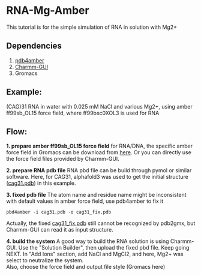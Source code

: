 # RNA-Mg-Amber
This tutorial is for the simple simulation of RNA in solution with Mg2+   

## Dependencies
1. [pdb4amber](https://ambermd.org/tutorials/basic/tutorial9/index.php)   
2. [Charmm-GUI](https://www.charmm-gui.org/)
3. Gromacs   

## Example:
(CAG)31 RNA in water with 0.025 mM NaCl and various Mg2+, using amber ff99sb_OL15 force field, where ff99bsc0XOL3 is used for RNA    

## Flow:   
**1. prepare amber ff99sb_OL15 force field**
for RNA/DNA, the specific amber force field in Gromacs can be download from [here](https://fch.upol.cz/ff_ol/gmxOL15.php). Or you can directly use the force field files provided by Charmm-GUI.    

**2. prepare RNA pdb file**
RNA pbd file can be build through pymol or similar software. Here, for CAG31, alphafold3 was used to get the initial structure ([cag31.pdb](./examples/cag31.pdb)) in this example.   

**3. fixed pdb file**
The atom name and residue name might be inconsistent with default values in amber force field, use pdb4amber to fix it   
```
pbd4amber -i cag31.pdb -o cag31_fix.pdb
```
Actually, the fixed [cag31_fix.pdb](./examples/cag31_fix.pdb) still cannot be recognized by pdb2gmx, but Charmm-GUI can read it as input structure.   

**4. build the system**
A good way to build the RNA solution is using Charmm-GUI. Use the "Solution Builder", then upload the fixed pbd file. Keep going NEXT. In "Add Ions" section, add NaCl and MgCl2, and here, Mg2+ was select to neutralize the system.   
Also, choose the force field and output file style (Gromacs here)   